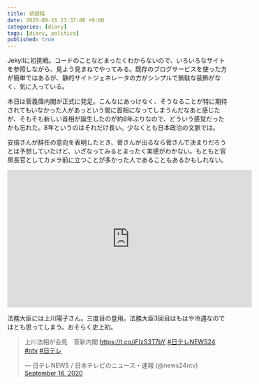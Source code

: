```yaml
---
title: 初投稿
date: 2020-09-16 23:37:00 +9:00
categories: [diary]
tags: [diary, politics]
published: true
---
```


Jekyllに初挑戦。コードのことなどまったくわからないので、いろいろなサイトを参照しながら、見よう見まねでやってみる。既存のブログサービスを使った方が簡単ではあるが、静的サイトジェネレータの方がシンプルで無駄な装飾がなく、気に入っている。

本日は菅義偉内閣が正式に発足。こんなにあっけなく、そうなることが特に期待されてもいなかった人があっという間に首相になってしまうんだなあと感じたが、そもそも新しい首相が誕生したのが約8年ぶりなので、どういう感覚だったかも忘れた。8年というのはそれだけ長い。少なくとも日本政治の文脈では。

安倍さんが辞任の意向を表明したとき、菅さんが出るなら菅さんで決まりだろうとは予想していたけど、いざなってみるとまったく実感がわかない。もともと官房長官としてカメラ前に立つことが多かった人であることもあるかもしれない。

<iframe width="560" height="315" src="https://www.youtube.com/embed/hH5etGIeMl4" frameborder="0" allow="accelerometer; autoplay; clipboard-write; encrypted-media; gyroscope; picture-in-picture" allowfullscreen></iframe>

法務大臣には上川陽子さん。三度目の登用。法務大臣3回目はもはや冷遇なのではとも思ってしまう。おそらく史上初。

<blockquote class="twitter-tweet"><p lang="ja" dir="ltr">上川法相が会見　菅新内閣 <a href="https://t.co/iFIzS3T7bY">https://t.co/iFIzS3T7bY</a> <a href="https://twitter.com/hashtag/%E6%97%A5%E3%83%86%E3%83%ACNEWS24?src=hash&amp;ref_src=twsrc%5Etfw">#日テレNEWS24</a> <a href="https://twitter.com/hashtag/ntv?src=hash&amp;ref_src=twsrc%5Etfw">#ntv</a> <a href="https://twitter.com/hashtag/%E6%97%A5%E3%83%86%E3%83%AC?src=hash&amp;ref_src=twsrc%5Etfw">#日テレ</a></p>&mdash; 日テレNEWS / 日本テレビのニュース・速報 (@news24ntv) <a href="https://twitter.com/news24ntv/status/1306247851429654536?ref_src=twsrc%5Etfw">September 16, 2020</a></blockquote> <script async src="https://platform.twitter.com/widgets.js" charset="utf-8"></script>
